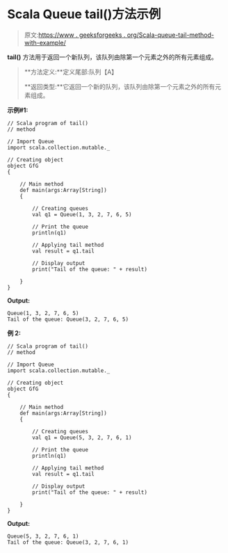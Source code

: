 # Scala Queue tail()方法示例

> 原文:[https://www . geeksforgeeks . org/Scala-queue-tail-method-with-example/](https://www.geeksforgeeks.org/scala-queue-tail-method-with-example/)

**tail()** 方法用于返回一个新队列，该队列由除第一个元素之外的所有元素组成。

> **方法定义:**定义尾部:队列【A】
> 
> **返回类型:**它返回一个新的队列，该队列由除第一个元素之外的所有元素组成。

**示例#1:**

```
// Scala program of tail() 
// method 

// Import Queue  
import scala.collection.mutable._

// Creating object 
object GfG 
{ 

    // Main method 
    def main(args:Array[String]) 
    { 

        // Creating queues 
        val q1 = Queue(1, 3, 2, 7, 6, 5) 

        // Print the queue
        println(q1)

        // Applying tail method 
        val result = q1.tail

        // Display output
        print("Tail of the queue: " + result)

    } 
} 
```

**Output:**

```
Queue(1, 3, 2, 7, 6, 5)
Tail of the queue: Queue(3, 2, 7, 6, 5)

```

**例 2:**

```
// Scala program of tail() 
// method 

// Import Queue  
import scala.collection.mutable._

// Creating object 
object GfG 
{ 

    // Main method 
    def main(args:Array[String]) 
    { 

        // Creating queues 
        val q1 = Queue(5, 3, 2, 7, 6, 1) 

        // Print the queue
        println(q1)

        // Applying tail method 
        val result = q1.tail

        // Display output
        print("Tail of the queue: " + result)

    } 
} 
```

**Output:**

```
Queue(5, 3, 2, 7, 6, 1)
Tail of the queue: Queue(3, 2, 7, 6, 1)

```